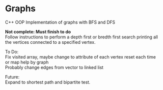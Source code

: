 # Graphs
C++ OOP Implementation of graphs with BFS and DFS

**Not complete: Must finish to do** </br>
Follow instructions to perform a depth first or bredth first search printing all the vertices connected to a specified vertex.

To Do: <br>
Fix visited array, maybe change to attribute of each vertex reset each time or map help by graph </br>
Probably change edges from vector to linked list

Future: </br>
Expand to shortest path and bipartite test.
